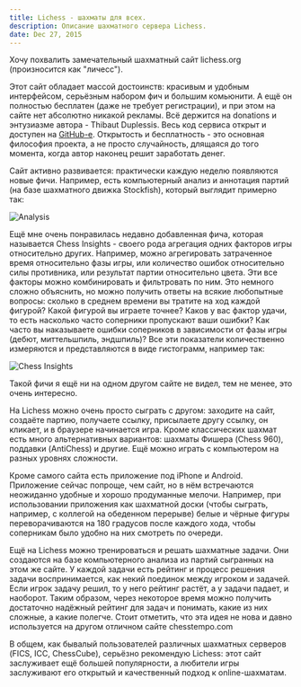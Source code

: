 ```yaml
---
title: Lichess - шахматы для всех.
description: Описание шахматного сервера Lichess.
date: Dec 27, 2015
---
```


Хочу похвалить замечательный шахматный сайт lichess.org (произносится как "личесс").

Этот сайт обладает массой достоинств: красивым и удобным интерфейсом, серьёзным набором фич и большим комьюнити. А ещё он полностью бесплатен (даже не требует регистрации), и при этом на сайте нет абсолютно никакой рекламы. Всё держится на donations и энтузиазме автора - Thibaut Duplessis. Весь код сервиса открыт и доступен на [GitHub-e][lila]. Открытость и бесплатность - это основная философия проекта, а не просто случайность, длящаяся до того момента, когда автор наконец решит заработать денег.

Сайт активно развивается: практически каждую неделю появляются новые фичи. Например, есть компьютерный анализ и аннотация партий (на базе шахматного движка Stockfish), который выглядит примерно так:

![Analysis](https://monosnap.com/file/FXe5vwNxIqMEGtMNz75r9dOcolSp3r.png)

Ещё мне очень понравилась недавно добавленная фича, которая называется Chess Insights - своего рода агрегация одних факторов игры относительно других. Например, можно агрегировать затраченное время относительно фазы игры, или количество ошибок относительно силы противника, или результат партии относительно цвета. Эти все факторы можно комбинировать и фильтровать по ним. Это немного сложно объяснить, но можно получить ответы на всякие любопытные вопросы: сколько в среднем времени вы тратите на ход каждой фигурой? Какой фигурой вы играете точнее? Каков у вас фактор удачи, то есть насколько часто соперники пропускают ваши ошибки? Как часто вы наказываете ошибки соперников в зависимости от фазы игры (дебют, миттельшпиль, эндшпиль)? Все эти показатели количественно измеряются и представляются в виде гистограмм, например так:

![Chess Insights](https://monosnap.com/file/IAycnKfzID1pVOqkdBgqAXwOKOOB0x.png)

Такой фичи я ещё ни на одном другом сайте не видел, тем не менее, это очень интересно.

На Lichess можно очень просто сыграть с другом: заходите на сайт, создаёте партию, получаете ссылку, присылаете другу ссылку, он кликает, и в браузере начинается игра. Кроме классических шахмат есть много альтернативных вариантов: шахматы Фишера (Chess 960), поддавки (AntiChess) и другие. Ещё можно играть с компьютером на разных уровнях сложности.

Кроме самого сайта есть приложение под iPhone и Android. Приложение сейчас попроще, чем сайт, но в нём встречаются неожиданно удобные и хорошо продуманные мелочи. Например, при использовании приложения как шахматной доски (чтобы сыграть, например, с коллегой на обеденном перерыве) белые и чёрные фигуры переворачиваются на 180 градусов после каждого хода, чтобы соперникам было удобно на них смотреть по очереди.

Ещё на Lichess можно тренироваться и решать шахматные задачи. Они создаются на базе компьютерного анализа из партий сыгранных на этом же сайте. У каждой задачи есть рейтинг и процесс решения задачи воспринимается, как некий поединок между игроком и задачей. Если игрок задачу решил, то у него рейтинг растёт, а у задачи падает, и наоборот. Таким образом, через некоторое время можно получить достаточно надёжный рейтинг для задач и понимать, какие из них сложные, а какие полегче. Стоит отметить, что эта идея не нова и давно используется на другом отличном сайте chesstempo.com

В общем, как бывалый пользователей различных шахматных серверов (FICS, ICC, ChessCube), серьёзно рекомендую Lichess: этот сайт заслуживает ещё большей популярности, а любители игры заслуживают его открытый и качественный подход к online-шахматам.

[lila]: https://github.com/ornicar/lila
